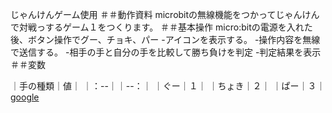 じゃんけんゲーム使用
＃＃動作資料
microbitの無線機能をつかってじゃんけんで対戦っするゲーム１をつくります。
＃＃基本操作
micro:bitの電源を入れた後、ボタン操作でグー、チョキ、パー
-アイコンを表示する。
-操作内容を無線で送信する。
-相手の手と自分の手を比較して勝ち負けを判定
-判定結果を表示
＃＃変数

｜手の種類｜値｜
｜：--｜｜--：｜
｜ぐー｜１｜
｜ちょき｜２｜
｜ぱー｜３｜
[google](https//)
